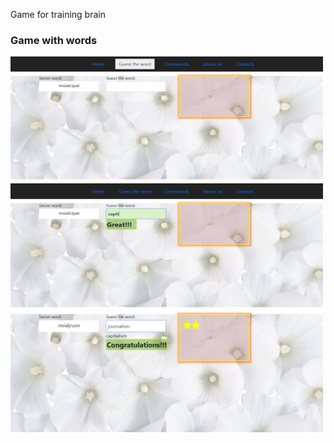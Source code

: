 Game for training brain

<p>
  <h3>Game with words</h3>
<img src='https://github.com/mirelasteve/Game-with-words/blob/master/PIctures/image-1.png' height='200px' width='500px'/>
 <img src='https://github.com/mirelasteve/Game-with-words/blob/master/PIctures/image-2.png' height='200px' width='500px'/>
 <img src='https://github.com/mirelasteve/Game-with-words/blob/master/PIctures/image-4.png' height='200px' width='500px'/ >
</p>
